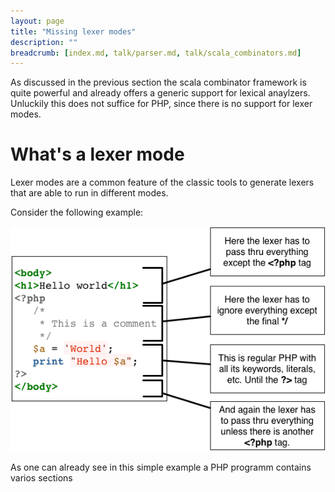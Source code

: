 ```yaml
---
layout: page
title: "Missing lexer modes"
description: ""
breadcrumb: [index.md, talk/parser.md, talk/scala_combinators.md]
---
```


As discussed in the previous section the scala combinator framework is quite powerful and already offers a generic support for lexical anaylzers. Unluckily this does not suffice for PHP, since there is no support for lexer modes.

# What's a lexer mode

Lexer modes are a common feature of the classic tools to generate lexers that are able to run in different modes.

Consider the following example:

![Lexer mode example](lexer_modes1.png)

As one can already see in this simple example a PHP programm contains varios sections 